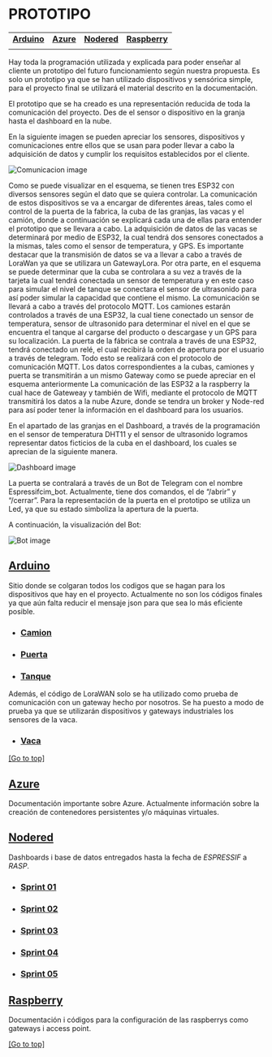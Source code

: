 # PROTOTIPO

| | | | |
|-|-|-|-|
|[**Arduino**](#Arduino) |[**Azure**](#Azure) |[**Nodered**](#Nodered) |[**Raspberry**](#Raspberry)|
| | | | |

Hay toda la programación utilizada y explicada para poder enseñar al cliente un prototipo del futuro funcionamiento según nuestra propuesta. Es solo un prototipo ya que se han utilizado dispositivos y sensórica simple, para el proyecto final se utilizará el material descrito en la documentación. 

El prototipo que se ha creado es una representación reducida de toda la comunicación del proyecto. Des de el sensor o dispositivo en la granja hasta el dashboard en la nube.

En la siguiente imagen se pueden apreciar los sensores, dispositivos y comunicaciones entre ellos que se usan para poder llevar a cabo la adquisición de datos y cumplir los requisitos establecidos por el cliente. 

![Comunicacion image](Imágenes/Diagrama_comunicacion.png)

Como se puede visualizar en el esquema, se tienen tres ESP32 con diversos sensores según el dato que se quiera controlar. La comunicación de estos dispositivos se va a encargar de diferentes áreas, tales como el control de la puerta de la fabrica, la cuba de las granjas, las vacas y el camión, donde a continuación se explicará cada una de ellas para entender el prototipo que se llevara a cabo.
La adquisición de datos de las vacas se determinará por medio de ESP32, la cual tendrá dos sensores conectados a la mismas, tales como el sensor de temperatura, y GPS. Es importante destacar que la transmisión de datos se va a llevar a cabo a través de LoraWan ya que se utilizara un GatewayLora. 
Por otra parte, en el esquema se puede determinar que la cuba se controlara a su vez a través de la tarjeta la cual tendrá conectada un sensor de temperatura y en este caso para simular el nivel de tanque se conectara el sensor de ultrasonido para así poder simular la capacidad que contiene el mismo. La comunicación se llevará a cabo a través del protocolo MQTT.
Los camiones estarán controlados a través de una ESP32, la cual tiene conectado un sensor de temperatura, sensor de ultrasonido para determinar el nivel en el que se encuentra el tanque al cargarse del producto o descargase y un GPS para su localización.
La puerta de la fábrica se contrala a través de una ESP32, tendrá conectado un relé, el cual recibirá la orden de apertura por el usuario a través de telegram. Todo esto se realizará con el protocolo de comunicación MQTT. 
Los datos correspondientes a la cubas, camiones y puerta se transmitirán a un mismo Gateway como se puede apreciar en el esquema anteriormente
La comunicación de las ESP32 a la raspberry la cual hace de Gateweay y también de Wifi,  mediante el protocolo de MQTT transmitirá los datos a la nube Azure, donde se tendra un broker y Node-red para así poder tener la información en el dashboard para los usuarios.

En el apartado de las granjas en el Dashboard, a través de la programación en el sensor de temperatura DHT11 y el sensor de ultrasonido logramos representar datos ficticios de la cuba en el dashboard, los cuales se aprecian de la siguiente manera. 

![Dashboard image](Imágenes/Dashboard_Valores_Reales.png)

La puerta se contralará a través de un Bot de Telegram con el nombre Espressifcim_bot. Actualmente, tiene dos comandos, el de “/abrir” y “/cerrar”. Para la representación de la puerta en el prototipo se utiliza un Led, ya que su estado simboliza la apertura de la puerta.

A continuación, la visualización del Bot: 

![Bot image](Imágenes/Telegram_bot.png)


## [Arduino](/Prototipo/Arduino)
Sitio donde se colgaran todos los codigos que se hagan para los dispositivos que hay en el proyecto. Actualmente no son los códigos finales ya que aún falta reducir el mensaje json para que sea lo más eficiente posible.

- ### [Camion](/Prototipo/Arduino/camion)

- ### [Puerta](/Prototipo/Arduino/puerta)

- ### [Tanque](/Prototipo/Arduino/tanque)

Además, el código de LoraWAN solo se ha utilizado como prueba de comunicación con un gateway hecho por nosotros. Se ha puesto a modo de prueba ya que se utilizarán dispositivos y gateways industriales los sensores de la vaca.

- ### [Vaca](/Prototipo/Arduino/vaca)

[[Go to top]](#Prototipo)


## [Azure](/Prototipo/Azure)
Documentación importante sobre Azure. Actualmente información sobre la creación de contenedores persistentes y/o máquinas virtuales.


## [Nodered](/Prototipo/Nodered)
Dashboards i base de datos entregados hasta la fecha de _ESPRESSIF_ a _RASP_.

- ### [Sprint 01](/Prototipo/Nodered/Sprint%2001%20-%2003042020)

- ### [Sprint 02](/Prototipo/Nodered/Sprint%2002%20-%2012042020)

- ### [Sprint 03](/Prototipo/Nodered/Sprint%2003%20-%2002062020)

- ### [Sprint 04](/Prototipo/Nodered/Sprint%2004%20-%2009062020)

- ### [Sprint 05](/Prototipo/Nodered/Sprint%2005%20-%2014072020)

## [Raspberry](/Prototipo/Raspberry)
Documentación i códigos para la configuración de las raspberrys como gateways i access point.

[[Go to top]](#Prototipo)

